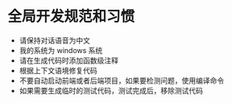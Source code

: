 # 全局开发规范和习惯

- 请保持对话语音为中文
- 我的系统为 windows 系统
- 请在生成代码时添加函数级注释
- 根据上下文语境修复代码
- 不要自动启动前端或者后端项目，如果要检测问题，使用编译命令
- 如果需要生成临时的测试代码，测试完成后，移除测试代码
